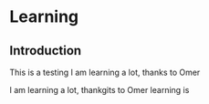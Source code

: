 # Learning

## Introduction
This is a testing
I am learning a lot, thanks to Omer

I am learning a lot, thankgits to Omer
learning is 